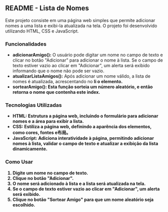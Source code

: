 ## README - Lista de Nomes

Este projeto consiste em uma página web simples que permite adicionar nomes a uma lista e exibi-la atualizada na tela. O projeto foi desenvolvido utilizando HTML, CSS e JavaScript.

### Funcionalidades

*   **adicionarAmigo():** O usuário pode digitar um nome no campo de texto e clicar no botão "Adicionar" para adicionar o nome à lista. Se o campo de texto estiver vazio ao clicar em "Adicionar", um alerta será exibido informando que o nome não pode ser vazio.
*   **atualizarListaAmigos():** Após adicionar um nome válido, a lista de nomes é atualizada, acrescentando no <strong>li<strong> o elemento.
*   **sortearAmigo():** Esta função sorteia um número aleatório, e então retorna o nome que contenha este index.

### Tecnologias Utilizadas

*   **HTML:** Estrutura a página web, incluindo o formulário para adicionar nomes e a área para exibir a lista.
*   **CSS:** Estiliza a página web, definindo a aparência dos elementos, como cores, fontes e布局。
*   **JavaScript:** Adiciona interatividade à página, permitindo adicionar nomes à lista, validar o campo de texto e atualizar a exibição da lista dinamicamente.

### Como Usar

1.  Digite um nome no campo de texto.
2.  Clique no botão "Adicionar".
3.  O nome será adicionado à lista e a lista será atualizada na tela.
4.  Se o campo de texto estiver vazio ao clicar em "Adicionar", um alerta será exibido.
5.  Clique no botão "Sortear Amigo" para que um nome aleatório seja escolhido.
